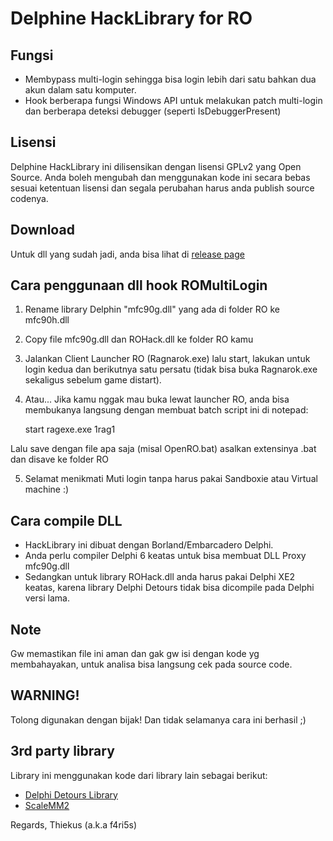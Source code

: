 # Delphine HackLibrary for RO #

## Fungsi ##

* Membypass multi-login sehingga bisa login lebih dari satu bahkan dua akun dalam satu komputer.
* Hook berberapa fungsi Windows API untuk melakukan patch multi-login dan berberapa deteksi debugger (seperti IsDebuggerPresent)

## Lisensi ##
Delphine HackLibrary ini dilisensikan dengan lisensi GPLv2 yang Open Source. Anda boleh mengubah dan menggunakan kode ini secara bebas sesuai ketentuan lisensi dan segala perubahan harus anda publish source codenya.

## Download ##
Untuk dll yang sudah jadi, anda bisa lihat di [release page](https://github.com/farisss/delphine-hacklib/releases)

## Cara penggunaan dll hook ROMultiLogin ##

1. Rename library Delphin "mfc90g.dll" yang ada di folder RO ke mfc90h.dll
2. Copy file mfc90g.dll dan ROHack.dll ke folder RO kamu
3. Jalankan Client Launcher RO (Ragnarok.exe) lalu start, lakukan untuk login kedua dan berikutnya satu persatu (tidak bisa buka Ragnarok.exe sekaligus sebelum game distart).
4. Atau... Jika kamu nggak mau buka lewat launcher RO, anda bisa membukanya langsung dengan membuat batch script ini di notepad:
   
	start ragexe.exe 1rag1

Lalu save dengan file apa saja (misal OpenRO.bat) asalkan extensinya .bat dan disave ke folder RO

5. Selamat menikmati Muti login tanpa harus pakai Sandboxie atau Virtual machine :)

## Cara compile DLL ##
* HackLibrary ini dibuat dengan Borland/Embarcadero Delphi.
* Anda perlu compiler Delphi 6 keatas untuk bisa membuat DLL Proxy mfc90g.dll
* Sedangkan untuk library ROHack.dll anda harus pakai Delphi XE2 keatas, karena library Delphi Detours tidak bisa dicompile pada Delphi versi lama.

## Note ##
Gw memastikan file ini aman dan gak gw isi dengan kode yg membahayakan, untuk analisa bisa langsung cek pada source code.

## WARNING! ##
Tolong digunakan dengan bijak!
Dan tidak selamanya cara ini berhasil ;)

## 3rd party library ##
Library ini menggunakan kode dari library lain sebagai berikut:
* [Delphi Detours Library](https://github.com/MahdiSafsafi/delphi-detours-library)
* [ScaleMM2](https://github.com/andremussche/scalemm)

Regards,
Thiekus (a.k.a f4ri5s)